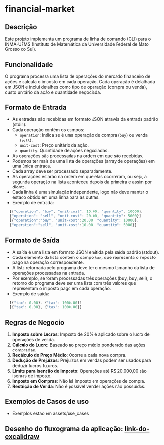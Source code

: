 # financial-market

## Descrição

Este projeto implementa um programa de linha de comando (CLI) para o INMA-UFMS (Instituto de Matemática da Universidade Federal de Mato Grosso do Sul). 

## Funcionalidade

O programa processa uma lista de operações do mercado financeiro de ações e calcula o imposto em cada operação. Cada operação é detalhada em JSON e inclui detalhes como tipo de operação (compra ou venda), custo unitário da ação e quantidade negociada.

## Formato de Entrada

- As entradas são recebidas em formato JSON através da entrada padrão (stdin).
- Cada operação contém os campos:
    - `operation`: Indica se é uma operação de compra (`buy`) ou venda (`sell`).
    - `unit-cost`: Preço unitário da ação.
    - `quantity`: Quantidade de ações negociadas.
- As operações são processadas na ordem em que são recebidas.
- Podemos ter mais de uma lista de operações (array de operações) em uma única entrada.
- Cada array deve ser processado separadamente.
- As operações estarão na ordem em que elas ocorreram, ou seja, a segunda operação na lista aconteceu depois da primeira e assim por diante.
- Cada linha é uma simulação independente, logo não deve manter o estado obtido em uma linha para as outras.
- Exemplo de entrada:
```js
  [{"operation": "buy", "unit-cost": 10.00, "quantity": 10000},
  {"operation": "sell", "unit-cost": 20.00, "quantity": 5000}]
  [{"operation":"buy", "unit-cost":20.00, "quantity": 10000},
  {"operation":"sell", "unit-cost":10.00, "quantity": 5000}]
```


## Formato de Saída

- A saída é uma lista em formato JSON emitida pela saída padrão (stdout).
- Cada elemento da lista contém o campo `tax`, que representa o imposto pago na operação correspondente.
- A lista retornada pelo programa deve ter o mesmo tamanho da lista de operações processadas na entrada.
- Por exemplo, se foram processadas três operações (buy, buy, sell), o retorno do programa deve ser uma lista
  com três valores que representam o imposto pago em cada operação.
- Exemplo de saída:
```js
  [{"tax": 0.00}, {"tax": 1000.00}]
  [{"tax": 0.00}, {"tax": 1000.00}]
```


## Regras de Negocio

1. **Imposto sobre Lucros**: Imposto de 20% é aplicado sobre o lucro de operações de venda.
2. **Cálculo do Lucro**: Baseado no preço médio ponderado das ações compradas.
3. **Recálculo do Preço Médio**: Ocorre a cada nova compra.
4. **Dedução de Prejuízos**: Prejuízos em vendas podem ser usados para deduzir lucros futuros.
5. **Limite para Isenção de Imposto**: Operações até R$ 20.000,00 são isentas de imposto.
6. **Imposto em Compras**: Não há imposto em operações de compra.
7. **Restrição de Venda**: Não é possível vender ações não possuídas.

## Exemplos de Casos de uso

- Exemplos estao em assets/use_cases

## Desenho do fluxograma da aplicação: [link-do-excalidraw](https://excalidraw.com/#room=591bff02bea137054930,-2kZhkcQRabe_hCf1O8lcw)